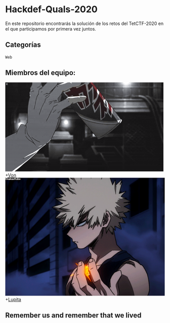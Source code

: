 # Hackdef-Quals-2020

En este repositorio encontrarás la solución de los retos del TetCTF-2020 en el que participamos por primera vez juntos.

## Categorías

```
Web
```

## Miembros del equipo:

![team](von.gif)
+[Von](https://github.com/developer-jesus-github)
![team](lupita.gif)
+[Lupita](https://github.com/guadalupejaime)

## Remember us and remember that we lived